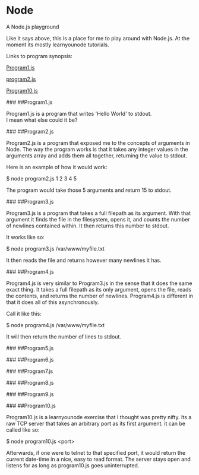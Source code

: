 # Node

A Node.js playground

Like it says above, this is a place for me to play around with Node.js.
At the moment its mostly learnyounode tutorials. 

Links to program synopsis:

[Program1.js](#program1)

[program2.js](#program2)

[Program10.js](#program10)

###<a id='program1'></a>
##Program1.js

Program1.js is a program that writes 'Hello World' to stdout.  
I mean what else could it be?

###<a id='program2'></a>
##Program2.js

Program2.js is a program that exposed me to the concepts of arguments in Node.
The way the program works is that it takes any integer values in the arguments array
and adds them all together, returning the value to stdout.

Here is an example of how it would work:

$ node program2.js 1 2 3 4 5

The program would take those 5 arguments and return 15 to stdout.

###<a id='program3'></a>
##Program3.js

Program3.js is a program that takes a full filepath as its argument. With that argument it
finds the file in the filesystem, opens it, and counts the number of newlines contained within.
It then returns this number to stdout. 

It works like so:

$ node program3.js /var/www/myfile.txt

It then reads the file and returns however many newlines it has.

###<a id='program4'></a>
##Program4.js

Program4.js is very similar to Program3.js in the sense that it does the same exact thing. It 
takes a full filepath as its only argument, opens the file, reads the contents, and returns the
number of newlines. Program4.js is different in that it does all of this asynchronously. 

Call it like this:

$ node program4.js /var/www/myfile.txt

It will then return the number of lines to stdout.

###<a id='program5'></a>
##Program5.js


###<a id='program6'></a>
##Program6.js


###<a id='program7'></a>
##Program7.js


###<a id='program8'></a>
##Program8.js


###<a id='program9'></a>
##Program9.js


###<a id='program10'></a>
##Program10.js

Program10.js is a learnyounode exercise that I thought was pretty nifty.
Its a raw TCP server that takes an arbitrary port as its first argument.
it can be called like so:

$ node program10.js \<port\>

Afterwards, if one were to telnet to that specified port, it would return
the current date-time in a nice, easy to read format. The server stays
open and listens for as long as program10.js goes uninterrupted.
